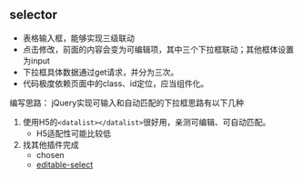 ## selector
- 表格输入框，能够实现三级联动
- 点击修改，前面的内容会变为可编辑项，其中三个下拉框联动；其他框体设置为input
- 下拉框具体数据通过get请求，并分为三次。
- 代码极度依赖页面中的class、id定位，应当组件化。






编写思路：
jQuery实现可输入和自动匹配的下拉框思路有以下几种

1. 使用H5的`<datalist></datalist>`很好用，亲测可编辑、可自动匹配。
	- H5适配性可能比较低
2. 找其他插件完成
	- chosen
	- [editable-select](https://github.com/indrimuska/jquery-editable-select)
